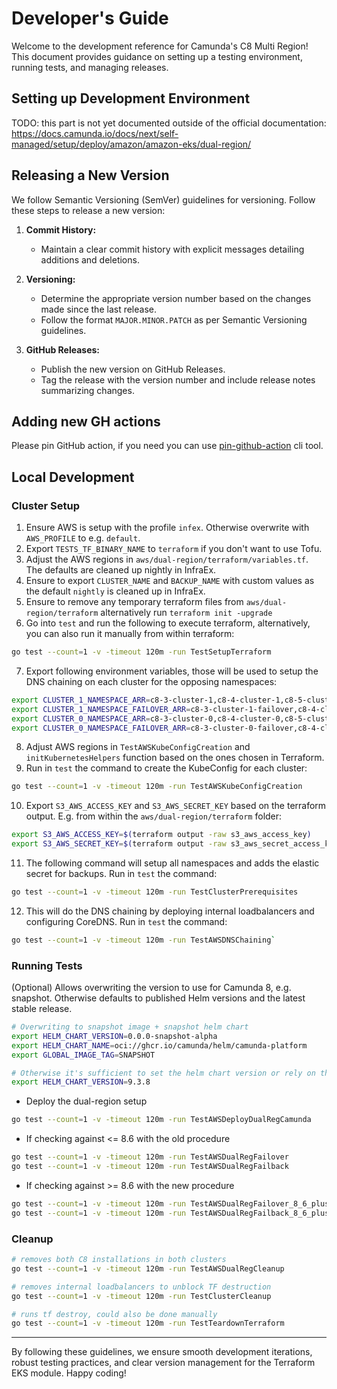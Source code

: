 # Developer's Guide

Welcome to the development reference for Camunda's C8 Multi Region! This document provides guidance on setting up a testing environment, running tests, and managing releases.

## Setting up Development Environment

TODO: this part is not yet documented outside of the official documentation: https://docs.camunda.io/docs/next/self-managed/setup/deploy/amazon/amazon-eks/dual-region/

## Releasing a New Version

We follow Semantic Versioning (SemVer) guidelines for versioning. Follow these steps to release a new version:

1. **Commit History:**
   - Maintain a clear commit history with explicit messages detailing additions and deletions.

2. **Versioning:**
   - Determine the appropriate version number based on the changes made since the last release.
   - Follow the format `MAJOR.MINOR.PATCH` as per Semantic Versioning guidelines.

3. **GitHub Releases:**
   - Publish the new version on GitHub Releases.
   - Tag the release with the version number and include release notes summarizing changes.

## Adding new GH actions

Please pin GitHub action, if you need you can use [pin-github-action](https://github.com/mheap/pin-github-action) cli tool.

## Local Development

### Cluster Setup

1. Ensure AWS is setup with the profile `infex`. Otherwise overwrite with `AWS_PROFILE` to e.g. `default`.
2. Export `TESTS_TF_BINARY_NAME` to `terraform` if you don't want to use Tofu.
3. Adjust the AWS regions in `aws/dual-region/terraform/variables.tf`. The defaults are cleaned up nightly in InfraEx.
4. Ensure to export `CLUSTER_NAME` and `BACKUP_NAME` with custom values as the default `nightly` is cleaned up in InfraEx.
5. Ensure to remove any temporary terraform files from `aws/dual-region/terraform` alternatively run `terraform init -upgrade`
6. Go into `test` and run the following to execute terraform, alternatively, you can also run it manually from within terraform:

```bash
go test --count=1 -v -timeout 120m -run TestSetupTerraform
```

7. Export following environment variables, those will be used to setup the DNS chaining on each cluster for the opposing namespaces:

```bash
export CLUSTER_1_NAMESPACE_ARR=c8-3-cluster-1,c8-4-cluster-1,c8-5-cluster-1,c8-snap-cluster-1
export CLUSTER_1_NAMESPACE_FAILOVER_ARR=c8-3-cluster-1-failover,c8-4-cluster-1-failover,c8-5-cluster-1-failover,c8-snap-cluster-1-failover
export CLUSTER_0_NAMESPACE_ARR=c8-3-cluster-0,c8-4-cluster-0,c8-5-cluster-0,c8-snap-cluster-0
export CLUSTER_0_NAMESPACE_FAILOVER_ARR=c8-3-cluster-0-failover,c8-4-cluster-0-failover,c8-5-cluster-0-failover,c8-snap-cluster-0-failover
```

8. Adjust AWS regions in `TestAWSKubeConfigCreation` and `initKubernetesHelpers` function based on the ones chosen in Terraform.
9. Run in `test` the command to create the KubeConfig for each cluster:

```bash
go test --count=1 -v -timeout 120m -run TestAWSKubeConfigCreation
```

10. Export `S3_AWS_ACCESS_KEY` and `S3_AWS_SECRET_KEY` based on the terraform output.
   E.g. from within the `aws/dual-region/terraform` folder:

   ```bash
   export S3_AWS_ACCESS_KEY=$(terraform output -raw s3_aws_access_key)
   export S3_AWS_SECRET_KEY=$(terraform output -raw s3_aws_secret_access_key)
   ```

11. The following command will setup all namespaces and adds the elastic secret for backups. Run in `test` the command:

```bash
go test --count=1 -v -timeout 120m -run TestClusterPrerequisites
```

12. This will do the DNS chaining by deploying internal loadbalancers and configuring CoreDNS. Run in `test` the command:

```bash
go test --count=1 -v -timeout 120m -run TestAWSDNSChaining`
```

### Running Tests

(Optional) Allows overwriting the version to use for Camunda 8, e.g. snapshot.
Otherwise defaults to published Helm versions and the latest stable release.

```bash
# Overwriting to snapshot image + snapshot helm chart
export HELM_CHART_VERSION=0.0.0-snapshot-alpha
export HELM_CHART_NAME=oci://ghcr.io/camunda/helm/camunda-platform
export GLOBAL_IMAGE_TAG=SNAPSHOT

# Otherwise it's sufficient to set the helm chart version or rely on the default.
export HELM_CHART_VERSION=9.3.8
```

- Deploy the dual-region setup

```bash
go test --count=1 -v -timeout 120m -run TestAWSDeployDualRegCamunda
```

- If checking against <= 8.6 with the old procedure

```bash
go test --count=1 -v -timeout 120m -run TestAWSDualRegFailover
go test --count=1 -v -timeout 120m -run TestAWSDualRegFailback
```

- If checking against >= 8.6 with the new procedure

```bash
go test --count=1 -v -timeout 120m -run TestAWSDualRegFailover_8_6_plus
go test --count=1 -v -timeout 120m -run TestAWSDualRegFailback_8_6_plus
```

### Cleanup

```bash
# removes both C8 installations in both clusters
go test --count=1 -v -timeout 120m -run TestAWSDualRegCleanup

# removes internal loadbalancers to unblock TF destruction
go test --count=1 -v -timeout 120m -run TestClusterCleanup

# runs tf destroy, could also be done manually
go test --count=1 -v -timeout 120m -run TestTeardownTerraform
```

---

By following these guidelines, we ensure smooth development iterations, robust testing practices, and clear version management for the Terraform EKS module. Happy coding!
